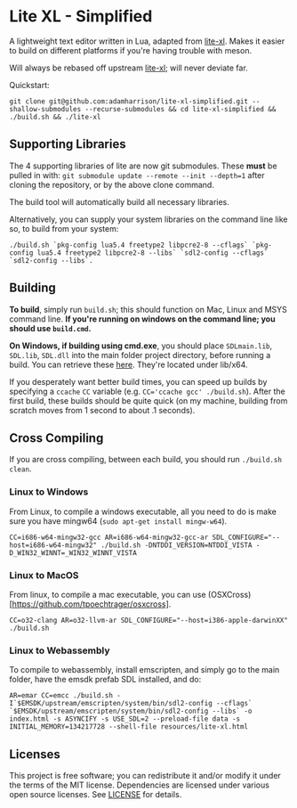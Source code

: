 # Lite XL - Simplified

A lightweight text editor written in Lua, adapted from [lite-xl]. Makes it easier to build
on different platforms if you're having trouble with meson.

Will always be rebased off upstream [lite-xl]; will never deviate far.

Quickstart:

```
git clone git@github.com:adamharrison/lite-xl-simplified.git --shallow-submodules --recurse-submodules && cd lite-xl-simplified && ./build.sh && ./lite-xl
````

## Supporting Libraries

The 4 supporting libraries of lite are now git submodules. These **must** be pulled in with: 
`git submodule update --remote --init --depth=1` after cloning the repository, or by the above clone command.

The build tool will automatically build all necessary libraries.

Alternatively, you can supply your system libraries on the command line like so, to build from your system:

```
./build.sh `pkg-config lua5.4 freetype2 libpcre2-8 --cflags` `pkg-config lua5.4 freetype2 libpcre2-8 --libs` `sdl2-config --cflags` `sdl2-config --libs`.
```

## Building

**To build**, simply run `build.sh`; this should function on Mac, Linux and MSYS command line.
**If you're running on windows on the command line; you should use `build.cmd`.**

**On Windows, if building using cmd.exe**, you should place `SDLmain.lib`, `SDL.lib`,
`SDL.dll` into the main folder project directory, before running a build. You can retrieve
these [here](https://www.libsdl.org/release/SDL2-devel-2.0.16-VC.zip). They're located under
lib/x64.

If you desperately want better build times, you can speed up builds by specifying a `ccache`
`CC` variable (e.g. `CC='ccache gcc' ./build.sh`). After the first build, these builds should
be quite quick (on my machine, building from scratch moves from 1 second to about .1 seconds).

## Cross Compiling

If you are cross compiling, between each build, you should run `./build.sh clean`.

### Linux to Windows

From Linux, to compile a windows executable, all you need to do is make sure you have mingw64 (`sudo apt-get install mingw-w64`).

```
CC=i686-w64-mingw32-gcc AR=i686-w64-mingw32-gcc-ar SDL_CONFIGURE="--host=i686-w64-mingw32" ./build.sh -DNTDDI_VERSION=NTDDI_VISTA -D_WIN32_WINNT=_WIN32_WINNT_VISTA
```

### Linux to MacOS

From linux, to compile a mac executable, you can use (OSXCross)[https://github.com/tpoechtrager/osxcross].

```
CC=o32-clang AR=o32-llvm-ar SDL_CONFIGURE="--host=i386-apple-darwinXX" ./build.sh
```

### Linux to Webassembly

To compile to webassembly, install emscripten, and simply go to the main folder, have the emsdk prefab SDL installed, and do:

```
AR=emar CC=emcc ./build.sh -I`$EMSDK/upstream/emscripten/system/bin/sdl2-config --cflags` `$EMSDK/upstream/emscripten/system/bin/sdl2-config --libs` -o index.html -s ASYNCIFY -s USE_SDL=2 --preload-file data -s INITIAL_MEMORY=134217728 --shell-file resources/lite-xl.html
```

## Licenses

This project is free software; you can redistribute it and/or modify it under
the terms of the MIT license. Dependencies are licensed under various open
source licenses.  See [LICENSE] for details.

[lite-xl]:                    https://github.com/lite-xl/lite-xl
[LICENSE]:                    LICENSE
